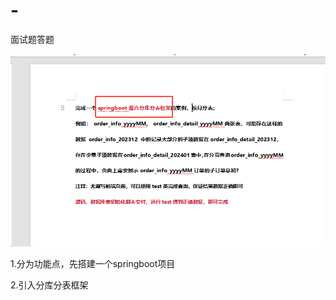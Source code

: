 # -
面试题答题

![744d365fb47cb747fbc887d598936ee](image\744d365fb47cb747fbc887d598936ee.png)

1.分为功能点，先搭建一个springboot项目

2.引入分库分表框架
